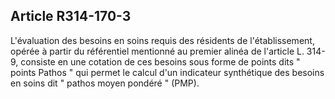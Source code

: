 ## Article R314-170-3

L'évaluation des besoins en soins requis des résidents de l'établissement, opérée à partir du référentiel
mentionné au premier alinéa de l'article L. 314-9, consiste en une cotation de ces besoins sous forme de
points dits " points Pathos " qui permet le calcul d'un indicateur synthétique des besoins en soins dit " pathos
moyen pondéré " (PMP).

